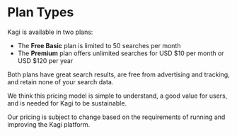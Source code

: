# Plan Types

Kagi is available in two plans:

* The **Free Basic** plan is limited to 50 searches per month
* The **Premium** plan offers unlimited searches for USD $10 per month or USD $120 per year 

Both plans have great search results, are free from advertising and tracking, and retain none of your search data.

We think this pricing model is simple to understand, a good value for users, and is needed for Kagi to be sustainable.

Our pricing is subject to change based on the requirements of running and improving the Kagi platform.